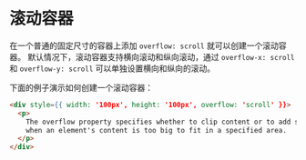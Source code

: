 # 滚动容器

在一个普通的固定尺寸的容器上添加 `overflow: scroll` 就可以创建一个滚动容器。
默认情况下，滚动容器支持横向滚动和纵向滚动，通过 `overflow-x: scroll` 和 `overflow-y: scroll` 可以单独设置横向和纵向的滚动。

下面的例子演示如何创建一个滚动容器：

```html
<div style={{ width: '100px', height: '100px', overflow: 'scroll' }}>
  <p>
    The overflow property specifies whether to clip content or to add scrollbars
    when an element's content is too big to fit in a specified area.
  </p>
</div>
```
